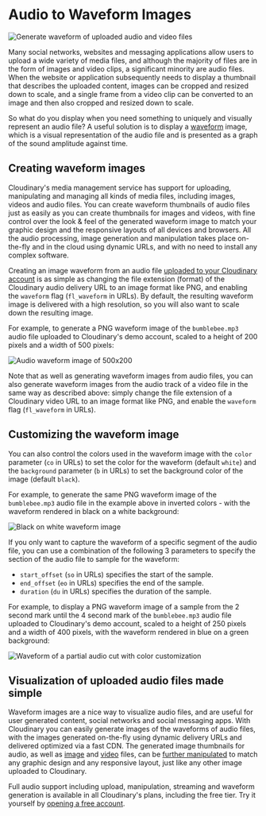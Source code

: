 # Audio to Waveform Images



![Generate waveform of uploaded audio and video files](https://res.cloudinary.com/cloudinary/image/upload/w_500/waveform_post.png)

Many social networks, websites and messaging applications allow users to upload a wide variety of media files, and although the majority of files are in the form of images and video clips, a significant minority are audio files. When the website or application subsequently needs to display a thumbnail that describes the uploaded content, images can be cropped and resized down to scale, and a single frame from a video clip can be converted to an image and then also cropped and resized down to scale.

So what do you display when you need something to uniquely and visually represent an audio file? A useful solution is to display a [waveform](https://en.wikipedia.org/wiki/Waveform) image, which is a visual representation of the audio file and is presented as a graph of the sound amplitude against time.

## Creating waveform images

Cloudinary's media management service has support for uploading, manipulating and managing all kinds of media files, including images, videos and audio files. You can create waveform thumbnails of audio files just as easily as you can create thumbnails for images and videos, with fine control over the look & feel of the generated waveform image to match your graphic design and the responsive layouts of all devices and browsers. All the audio processing, image generation and manipulation takes place on-the-fly and in the cloud using dynamic URLs, and with no need to install any complex software.

Creating an image waveform from an audio file [uploaded to your Cloudinary account](https://cloudinary.com/documentation/upload_videos) is as simple as changing the file extension \(format\) of the Cloudinary audio delivery URL to an image format like PNG, and enabling the `waveform` flag \(`fl_waveform` in URLs\). By default, the resulting waveform image is delivered with a high resolution, so you will also want to scale down the resulting image.

For example, to generate a PNG waveform image of the `bumblebee.mp3` audio file uploaded to Cloudinary's demo account, scaled to a height of 200 pixels and a width of 500 pixels:

![Audio waveform image of 500x200](https://res.cloudinary.com/demo/video/upload/h_200,w_500,fl_waveform/bumblebee.png)

Note that as well as generating waveform images from audio files, you can also generate waveform images from the audio track of a video file in the same way as described above: simply change the file extension of a Cloudinary video URL to an image format like PNG, and enable the `waveform` flag \(`fl_waveform` in URLs\).

## Customizing the waveform image

You can also control the colors used in the waveform image with the `color` parameter \(`co` in URLs\) to set the color for the waveform \(default `white`\) and the `background` parameter \(`b` in URLs\) to set the background color of the image \(default `black`\).

For example, to generate the same PNG waveform image of the `bumblebee.mp3` audio file in the example above in inverted colors - with the waveform rendered in black on a white background:

![Black on white waveform image](https://res.cloudinary.com/demo/video/upload/h_200,w_500,fl_waveform,co_black,b_white/bumblebee.png)

If you only want to capture the waveform of a specific segment of the audio file, you can use a combination of the following 3 parameters to specify the section of the audio file to sample for the waveform:

* `start_offset` \(`so` in URLs\) specifies the start of the sample.
* `end_offset` \(`eo` in URLs\) specifies the end of the sample.
* `duration` \(`du` in URLs\) specifies the duration of the sample.

For example, to display a PNG waveform image of a sample from the 2 second mark until the 4 second mark of the `bumblebee.mp3` audio file uploaded to Cloudinary's demo account, scaled to a height of 250 pixels and a width of 400 pixels, with the waveform rendered in blue on a green background:

![Waveform of a partial audio cut with color customization](https://res.cloudinary.com/demo/video/upload/h_250,w_400,fl_waveform,so_2,eo_4,co_blue,b_rgb:02b30a/bumblebee.png)

## Visualization of uploaded audio files made simple

Waveform images are a nice way to visualize audio files, and are useful for user generated content, social networks and social messaging apps. With Cloudinary you can easily generate images of the waveforms of audio files, with the images generated on-the-fly using dynamic delivery URLs and delivered optimized via a fast CDN. The generated image thumbnails for audio, as well as [image](https://cloudinary.com/documentation/image_transformations#resize_dimensions) and [video](https://cloudinary.com/documentation/video_manipulation_and_delivery#generating_video_thumbnails) files, can be [further manipulated](https://cloudinary.com/documentation/image_transformations) to match any graphic design and any responsive layout, just like any other image uploaded to Cloudinary.

Full audio support including upload, manipulation, streaming and waveform generation is available in all Cloudinary's plans, including the free tier. Try it yourself by [opening a free account](https://cloudinary.com/signup).

